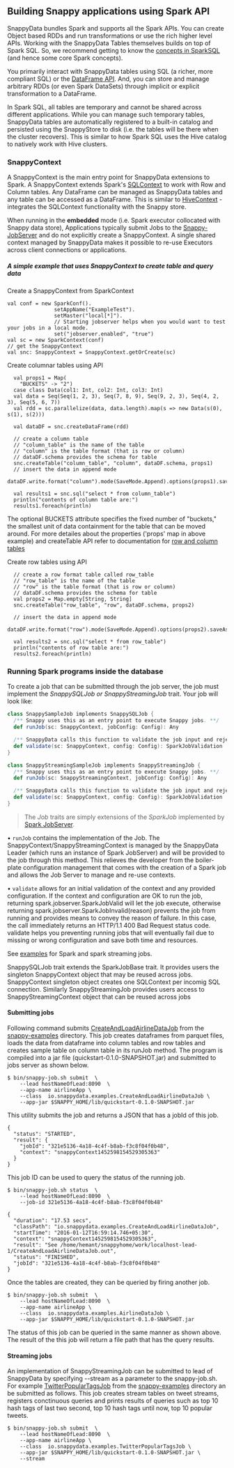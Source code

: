 ## Building Snappy applications using Spark API

SnappyData bundles Spark and supports all the Spark APIs. You can create Object based RDDs and run transformations or use the rich higher level APIs. Working with the SnappyData Tables themselves builds on top of Spark SQL. So, we recommend getting to know the [concepts in SparkSQL](http://spark.apache.org/docs/latest/sql-programming-guide.html#overview) (and hence some core Spark concepts). 

You primarily interact with SnappyData tables using SQL (a richer, more compliant SQL) or the [DataFrame API](http://spark.apache.org/docs/latest/sql-programming-guide.html#dataframes). And, you can store and manage arbitrary RDDs (or even Spark DataSets) through implicit or explicit transformation to a DataFrame. 

In Spark SQL, all tables are temporary and cannot be shared across different applications. While you can manage such temporary tables, SnappyData tables are automatically registered to a built-in catalog and persisted using the SnappyStore to disk (i.e. the tables will be there when the cluster recovers). This is similar to how Spark SQL uses the Hive catalog to natively work with Hive clusters. 


### SnappyContext
A SnappyContext is the main entry point for SnappyData extensions to Spark. A SnappyContext extends Spark's [SQLContext](http://spark.apache.org/docs/1.6.0/api/scala/index.html#org.apache.spark.sql.SQLContext) to work with Row and Column tables. Any DataFrame can be managed as SnappyData tables and any table can be accessed as a DataFrame. This is similar to [HiveContext](http://spark.apache.org/docs/1.6.0/api/scala/index.html#org.apache.spark.sql.hive.HiveContext) - integrates the SQLContext functionality with the Snappy store.

When running in the __embedded__ mode (i.e. Spark executor collocated with Snappy data store), Applications typically submit Jobs to the [Snappy-JobServer](https://github.com/SnappyDataInc/spark-jobserver) and do not explicitly create a SnappyContext. A single shared context managed by SnappyData makes it possible to re-use Executors across client connections or applications.

##### A simple example that uses SnappyContext to create table and query data 
Create a SnappyContext from SparkContext
```
val conf = new SparkConf().
               setAppName("ExampleTest").
               setMaster("local[*]"). 
               // Starting jobserver helps when you would want to test your jobs in a local mode. 
               set("jobserver.enabled", "true")
val sc = new SparkContext(conf) 
// get the SnappyContext
val snc: SnappyContext = SnappyContext.getOrCreate(sc)
```

Create columnar tables using API

```
  val props1 = Map(
    "BUCKETS" -> "2")
  case class Data(col1: Int, col2: Int, col3: Int)
  val data = Seq(Seq(1, 2, 3), Seq(7, 8, 9), Seq(9, 2, 3), Seq(4, 2, 3), Seq(5, 6, 7))
  val rdd = sc.parallelize(data, data.length).map(s => new Data(s(0), s(1), s(2)))

  val dataDF = snc.createDataFrame(rdd)

  // create a column table
  // "column_table" is the name of the table
  // "column" is the table format (that is row or column)
  // dataDF.schema provides the schema for table
  snc.createTable("column_table", "column", dataDF.schema, props1)
  // insert the data in append mode
  dataDF.write.format("column").mode(SaveMode.Append).options(props1).saveAsTable("column_table")

  val results1 = snc.sql("select * from column_table")
  println("contents of column table are:")
  results1.foreach(println)
```

The optional BUCKETS attribute specifies the fixed number of "buckets," the smallest unit of data containment for the table that can be moved around. For more detailes about the properties ('props' map in above example) and createTable API refer to documentation for [row and column tables](https://github.com/SnappyDataInc/snappydata/blob/master/docs/rowAndColumnTables.md)

Create row tables using API

```
  // create a row format table called row_table
  // "row_table" is the name of the table
  // "row" is the table format (that is row or column)
  // dataDF.schema provides the schema for table
  val props2 = Map.empty[String, String]
  snc.createTable("row_table", "row", dataDF.schema, props2)

  // insert the data in append mode
  dataDF.write.format("row").mode(SaveMode.Append).options(props2).saveAsTable("row_table")

  val results2 = snc.sql("select * from row_table")
  println("contents of row table are:")
  results2.foreach(println)
```

### Running Spark programs inside the database


To create a job that can be submitted through the job server, the job must implement the _SnappySQLJob or SnappyStreamingJob_ trait. Your job will look like:
```scala
class SnappySampleJob implements SnappySQLJob {
  /** Snappy uses this as an entry point to execute Snappy jobs. **/
  def runJob(sc: SnappyContext, jobConfig: Config): Any

  /** SnappyData calls this function to validate the job input and reject invalid job requests **/
  def validate(sc: SnappyContext, config: Config): SparkJobValidation
}
```

```scala
class SnappyStreamingSampleJob implements SnappyStreamingJob {
  /** Snappy uses this as an entry point to execute Snappy jobs. **/
  def runJob(sc: SnappyStreamingContext, jobConfig: Config): Any

  /** SnappyData calls this function to validate the job input and reject invalid job requests **/
  def validate(sc: SnappyContext, config: Config): SparkJobValidation
}
```

> The _Job_ traits are simply extensions of the _SparkJob_ implemented by [Spark JobServer](https://github.com/spark-jobserver/spark-jobserver). 

• ```runJob``` contains the implementation of the Job. The SnappyContext/SnappyStreamingContext is managed by the SnappyData Leader (which runs an instance of Spark JobServer) and will be provided to the job through this method. This relieves the developer from the boiler-plate configuration management that comes with the creation of a Spark job and allows the Job Server to manage and re-use contexts.

• ```validate``` allows for an initial validation of the context and any provided configuration. If the context and configuration are OK to run the job, returning spark.jobserver.SparkJobValid will let the job execute, otherwise returning spark.jobserver.SparkJobInvalid(reason) prevents the job from running and provides means to convey the reason of failure. In this case, the call immediately returns an HTTP/1.1 400 Bad Request status code. validate helps you preventing running jobs that will eventually fail due to missing or wrong configuration and save both time and resources.

See [examples](https://github.com/SnappyDataInc/snappydata/tree/master/snappy-examples/src/main/scala/io/snappydata/examples) for Spark and spark streaming jobs. 

SnappySQLJob trait extends the SparkJobBase trait. It provides users the singleton SnappyContext object that may be reused across jobs. SnappyContext singleton object creates one SQLContext per incomig SQL connection. Similarly SnappyStreamingJob provides users access to SnappyStreamingContext object that can be reused across jobs



#### Submitting jobs
Following command submits [CreateAndLoadAirlineDataJob](https://github.com/SnappyDataInc/snappydata/blob/master/snappy-examples/src/main/scala/io/snappydata/examples/CreateAndLoadAirlineDataJob.scala) from the [snappy-examples](https://github.com/SnappyDataInc/snappydata/tree/master/snappy-examples/src/main/scala/io/snappydata/examples) directory.   This job creates dataframes from parquet files, loads the data from dataframe into column tables and row tables and creates sample table on column table in its runJob method. The program is compiled into a jar file (quickstart-0.1.0-SNAPSHOT.jar) and submitted to jobs server as shown below.

```
$ bin/snappy-job.sh submit  \
    --lead hostNameOfLead:8090  \
    --app-name airlineApp \
    --class  io.snappydata.examples.CreateAndLoadAirlineDataJob \
    --app-jar $SNAPPY_HOME/lib/quickstart-0.1.0-SNAPSHOT.jar
```
This utility submits the job and returns a JSON that has a jobId of this job. 
```
{
  "status": "STARTED",
  "result": {
    "jobId": "321e5136-4a18-4c4f-b8ab-f3c8f04f0b48",
    "context": "snappyContext1452598154529305363"
  }
}
```
This job ID can be used to query the status of the running job. 
```
$ bin/snappy-job.sh status  \
    --lead hostNameOfLead:8090  \
    --job-id 321e5136-4a18-4c4f-b8ab-f3c8f04f0b48"

{
  "duration": "17.53 secs",
  "classPath": "io.snappydata.examples.CreateAndLoadAirlineDataJob",
  "startTime": "2016-01-12T16:59:14.746+05:30",
  "context": "snappyContext1452598154529305363",
  "result": "See /home/hemant/snappyhome/work/localhost-lead-1/CreateAndLoadAirlineDataJob.out",
  "status": "FINISHED",
  "jobId": "321e5136-4a18-4c4f-b8ab-f3c8f04f0b48"
}
```
Once the tables are created, they can be queried by firing another job. 
```
$ bin/snappy-job.sh submit  \
    --lead hostNameOfLead:8090  \
    --app-name airlineApp \
    --class  io.snappydata.examples.AirlineDataJob \
    --app-jar $SNAPPY_HOME/lib/quickstart-0.1.0-SNAPSHOT.jar
```
The status of this job can be queried in the same manner as shown above. The result of the this job will return a file path that has the query results. 


#### Streaming jobs

An implementation of SnappyStreamingJob can be submitted to lead of SnappyData by specifying --stream as a parameter to the snappy-job.sh.  For example [TwitterPopularTagsJob](https://github.com/SnappyDataInc/snappydata/blob/master/snappy-examples/src/main/scala/io/snappydata/examples/TwitterPopularTagsJob.scala) from the [snappy-examples](https://github.com/SnappyDataInc/snappydata/tree/master/snappy-examples/src/main/scala/io/snappydata/examples) directory an be submitted as follows. This job creates stream tables on tweet streams, registers conctinuous queries and prints results of queries such as top 10 hash tags of last two second, top 10 hash tags until now, top 10 popular tweets.

```
$ bin/snappy-job.sh submit  \
    --lead hostNameOfLead:8090  \
    --app-name airlineApp \
    --class  io.snappydata.examples.TwitterPopularTagsJob \
    --app-jar $SNAPPY_HOME/lib/quickstart-0.1.0-SNAPSHOT.jar \ 
    --stream
```
